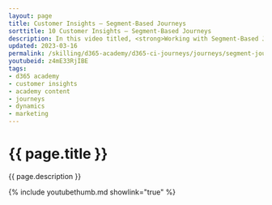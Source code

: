 ```yaml
---
layout: page
title: Customer Insights — Segment-Based Journeys
sorttitle: 10 Customer Insights — Segment-Based Journeys
description: In this video titled, <strong>Working with Segment-Based Journeys</strong>, you will create a journey based upon the segment you created in the previous video titled <strong> Segments</strong>. Marketers leverage segment-based journeys to create outbound journeys such as sending out announcements or a delivering a nurture campaign. In this video, you will create a simple, segment-based journey to your customers from a specific segment.
updated: 2023-03-16
permalink: /skilling/d365-academy/d365-ci-journeys/journeys/segment-journeys
youtubeid: z4mE33RjIBE
tags: 
- d365 academy
- customer insights
- academy content
- journeys
- dynamics
- marketing
---
```


# {{ page.title }}

{{ page.description }}

{% include youtubethumb.md showlink="true" %}